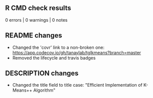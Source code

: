 ## R CMD check results

0 errors | 0 warnings | 0 notes

## README changes

* Changed the 'covr' link to a non-broken one: https://app.codecov.io/gh/tanaylab/tglkmeans?branch=master
* Removed the lifecycle and travis badges

## DESCRIPTION changes

* Changed the title field to title case: "Efficient Implementation of K-Means++ Algorithm"
